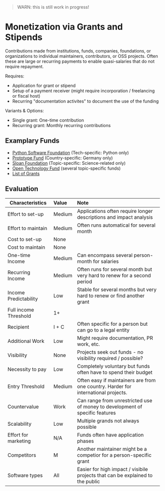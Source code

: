 > WARN: this is still work in progress!

# Monetization via Grants and Stipends

Contributions made from institutions, funds, companies, foundations, or organizations to individual maintainers, contributors, or OSS projects. Often these are large or recurring payments to enable quasi-salaries that do not require repayment.

Requires:
* Application for grant or stipend 
* Setup of a payment receiver (might require incorporation / freelancing or fiscal host)
* Recurring "documentation activites" to document the use of the funding

Variants & Options:
* Single grant: One-time contribution
* Recurring grant: Monthly recurring contributions

## Examplary Funds
* [Python Software Foundation](https://www.python.org/psf/grants/) (Tech-specific: Python only)
* [Prototype Fund](https://prototypefund.de/en/) (Country-specific: Germany only)
* [Sloan Foundation](https://sloan.org/programs/digital-technology/better-software-for-science) (Topic-specific: Science-related only)
* [Open Technology Fund](https://www.opentech.fund/) (several topic-specific funds)
* [List of Grants](https://github.com/ralphtheninja/open-funding#grants)

## Evaluation

| Characteristics                   | Value  | Note |
| --------------------------------- |:------ |:---- |
| Effort to set-up                  | Medium | Applications often require longer descriptions and impact analysis
| Effort to maintain                | Medium | Often runs automatical for several month
| Cost to set-up                    | None   | 
| Cost to maintain                  | None   | 
| One-time Income                   | Medium | Can encompass several person-month for salaries
| Recurring Income                  | Medium | Often runs for several month but very hard to renew for a second period
| Income Predictability             | Low    | Stable for several months but very hard to renew or find another grant
| Full income Threshold             | 1+     | 
| Recipient                         | I + C  | Often specific for a person but can go to a legal entity
| Additional Work                   | Low    | Might require documentation, PR work, etc.
| Visibility                        | None   | Projects seek out funds - no visibility required / possible?
| Necessity to pay                  | Low    | Completely voluntary but funds often have to spend their budget
| Entry Threshold                   | Medium | Often easy if maintainers are from one country. Harder for international projects.
| Countervalue                      | Work   | Can range from unrestricted use of money to development of specific features 
| Scalability                       | Low    | Multiple grands not always possible
| Effort for marketing              | N/A    | Funds often have application phases 
| Competitors                       | M      | Another maintainer might be a competior for a person-specific grant
| Software types                    | All    | Easier for high impact / visibile projects that can be explained to the public

